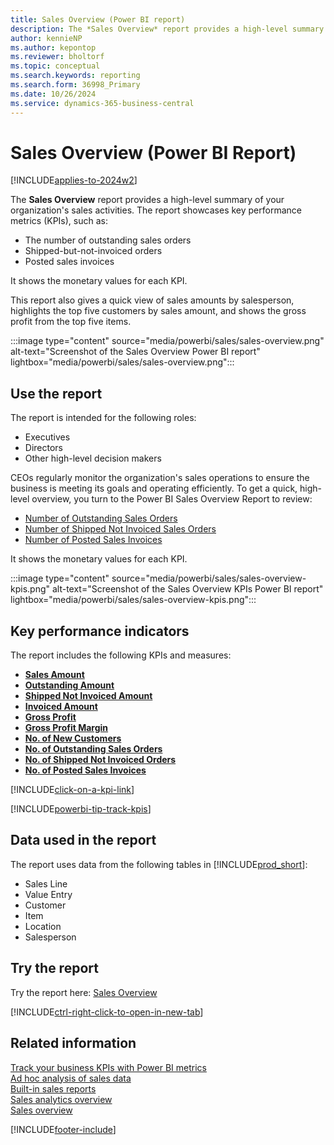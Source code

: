```yaml
---
title: Sales Overview (Power BI report)
description: The *Sales Overview* report provides a high-level summary of your organization's sales activities.
author: kennieNP
ms.author: kepontop
ms.reviewer: bholtorf
ms.topic: conceptual
ms.search.keywords: reporting
ms.search.form: 36998_Primary
ms.date: 10/26/2024
ms.service: dynamics-365-business-central
---
```



# Sales Overview (Power BI Report)

[!INCLUDE[applies-to-2024w2](includes/applies-to-2024w2.md)]

The **Sales Overview** report provides a high-level summary of your organization's sales activities. The report showcases key performance metrics (KPIs), such as:

- The number of outstanding sales orders
- Shipped-but-not-invoiced orders
- Posted sales invoices

It shows the monetary values for each KPI.

This report also gives a quick view of sales amounts by salesperson, highlights the top five customers by sales amount, and shows the gross profit from the top five items.

:::image type="content" source="media/powerbi/sales/sales-overview.png" alt-text="Screenshot of the Sales Overview Power BI report" lightbox="media/powerbi/sales/sales-overview.png":::

## Use the report

The report is intended for the following roles:

- Executives
- Directors
- Other high-level decision makers

CEOs regularly monitor the organization's sales operations to ensure the business is meeting its goals and operating efficiently. To get a quick, high-level overview, you turn to the Power BI Sales Overview Report to review:

- [Number of Outstanding Sales Orders](sales-powerbi-sales-kpis.md#no-of-outstanding-sales-orders)
- [Number of Shipped Not Invoiced Sales Orders](sales-powerbi-sales-kpis.md#no-of-shipped-not-invoiced-sales)
- [Number of Posted Sales Invoices](sales-powerbi-sales-kpis.md#no-of-posted-sales-invoices)

It shows the monetary values for each KPI.

:::image type="content" source="media/powerbi/sales/sales-overview-kpis.png" alt-text="Screenshot of the Sales Overview KPIs Power BI report" lightbox="media/powerbi/sales/sales-overview-kpis.png":::

## Key performance indicators

The report includes the following KPIs and measures:

- [**Sales Amount**](sales-powerbi-sales-kpis.md#sales-amount)
- [**Outstanding Amount**](sales-powerbi-sales-kpis.md#outstanding-amount)
- [**Shipped Not Invoiced Amount**](sales-powerbi-sales-kpis.md#shipped-not-invoiced-amount)
- [**Invoiced Amount**](sales-powerbi-sales-kpis.md#invoiced-amount)
- [**Gross Profit**](sales-powerbi-sales-kpis.md#gross-profit)
- [**Gross Profit Margin**](sales-powerbi-sales-kpis.md#gross-profit-margin)
- [**No. of New Customers**](sales-powerbi-sales-kpis.md#no-of-new-customers)
- [**No. of Outstanding Sales Orders**](sales-powerbi-sales-kpis.md#no-of-outstanding-sales-orders)
- [**No. of Shipped Not Invoiced Orders**](sales-powerbi-sales-kpis.md#no-of-shipped-not-invoiced-sales)
- [**No. of Posted Sales Invoices**](sales-powerbi-sales-kpis.md#no-of-posted-sales-invoices)

[!INCLUDE[click-on-a-kpi-link](includes/click-on-a-kpi-link.md)] 

[!INCLUDE[powerbi-tip-track-kpis](includes/powerbi-tip-track-kpis.md)]

## Data used in the report

The report uses data from the following tables in [!INCLUDE[prod_short](includes/prod_short.md)]:

- Sales Line
- Value Entry
- Customer
- Item
- Location
- Salesperson

## Try the report

Try the report here: [Sales Overview](https://businesscentral.dynamics.com?page=36998)

[!INCLUDE[ctrl-right-click-to-open-in-new-tab](includes/ctrl-right-click-to-open-in-new-tab.md)]

## Related information

[Track your business KPIs with Power BI metrics](track-kpis-with-power-bi-metrics.md)  
[Ad hoc analysis of sales data](ad-hoc-analysis-sales.md)  
[Built-in sales reports](sales-reports.md)  
[Sales analytics overview](sales-analytics-overview.md)  
[Sales overview](sales-manage-sales.md)  

[!INCLUDE[footer-include](includes/footer-banner.md)]
